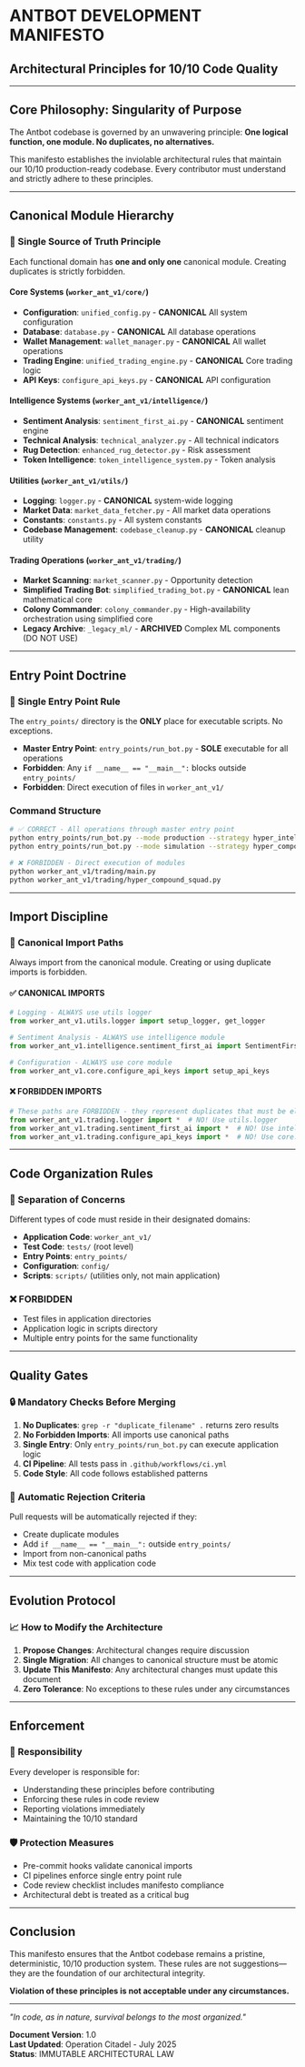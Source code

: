 # ANTBOT DEVELOPMENT MANIFESTO
## Architectural Principles for 10/10 Code Quality

---

## **Core Philosophy: Singularity of Purpose**

The Antbot codebase is governed by an unwavering principle: **One logical function, one module. No duplicates, no alternatives.**

This manifesto establishes the inviolable architectural rules that maintain our 10/10 production-ready codebase. Every contributor must understand and strictly adhere to these principles.

---

## **Canonical Module Hierarchy**

### **🎯 Single Source of Truth Principle**

Each functional domain has **one and only one** canonical module. Creating duplicates is strictly forbidden.

#### **Core Systems** (`worker_ant_v1/core/`)
- **Configuration**: `unified_config.py` - **CANONICAL** All system configuration
- **Database**: `database.py` - **CANONICAL** All database operations  
- **Wallet Management**: `wallet_manager.py` - **CANONICAL** All wallet operations
- **Trading Engine**: `unified_trading_engine.py` - **CANONICAL** Core trading logic
- **API Keys**: `configure_api_keys.py` - **CANONICAL** API configuration

#### **Intelligence Systems** (`worker_ant_v1/intelligence/`)
- **Sentiment Analysis**: `sentiment_first_ai.py` - **CANONICAL** sentiment engine
- **Technical Analysis**: `technical_analyzer.py` - All technical indicators
- **Rug Detection**: `enhanced_rug_detector.py` - Risk assessment
- **Token Intelligence**: `token_intelligence_system.py` - Token analysis

#### **Utilities** (`worker_ant_v1/utils/`)
- **Logging**: `logger.py` - **CANONICAL** system-wide logging
- **Market Data**: `market_data_fetcher.py` - All market data operations
- **Constants**: `constants.py` - All system constants
- **Codebase Management**: `codebase_cleanup.py` - **CANONICAL** cleanup utility

#### **Trading Operations** (`worker_ant_v1/trading/`)
- **Market Scanning**: `market_scanner.py` - Opportunity detection
- **Simplified Trading Bot**: `simplified_trading_bot.py` - **CANONICAL** lean mathematical core
- **Colony Commander**: `colony_commander.py` - High-availability orchestration using simplified core
- **Legacy Archive**: `_legacy_ml/` - **ARCHIVED** Complex ML components (DO NOT USE)

---

## **Entry Point Doctrine**

### **🚪 Single Entry Point Rule**

The `entry_points/` directory is the **ONLY** place for executable scripts. No exceptions.

- **Master Entry Point**: `entry_points/run_bot.py` - **SOLE** executable for all operations
- **Forbidden**: Any `if __name__ == "__main__":` blocks outside `entry_points/`
- **Forbidden**: Direct execution of files in `worker_ant_v1/`

### **Command Structure**
```bash
# ✅ CORRECT - All operations through master entry point
python entry_points/run_bot.py --mode production --strategy hyper_intelligent
python entry_points/run_bot.py --mode simulation --strategy hyper_compound

# ❌ FORBIDDEN - Direct execution of modules
python worker_ant_v1/trading/main.py
python worker_ant_v1/trading/hyper_compound_squad.py
```

---

## **Import Discipline**

### **🔗 Canonical Import Paths**

Always import from the canonical module. Creating or using duplicate imports is forbidden.

#### **✅ CANONICAL IMPORTS**
```python
# Logging - ALWAYS use utils logger
from worker_ant_v1.utils.logger import setup_logger, get_logger

# Sentiment Analysis - ALWAYS use intelligence module  
from worker_ant_v1.intelligence.sentiment_first_ai import SentimentFirstAI

# Configuration - ALWAYS use core module
from worker_ant_v1.core.configure_api_keys import setup_api_keys
```

#### **❌ FORBIDDEN IMPORTS**
```python
# These paths are FORBIDDEN - they represent duplicates that must be eliminated
from worker_ant_v1.trading.logger import *  # NO! Use utils.logger
from worker_ant_v1.trading.sentiment_first_ai import *  # NO! Use intelligence.sentiment_first_ai
from worker_ant_v1.trading.configure_api_keys import *  # NO! Use core.configure_api_keys
```

---

## **Code Organization Rules**

### **📁 Separation of Concerns**

Different types of code must reside in their designated domains:

- **Application Code**: `worker_ant_v1/`
- **Test Code**: `tests/` (root level)
- **Entry Points**: `entry_points/`
- **Configuration**: `config/`
- **Scripts**: `scripts/` (utilities only, not main application)

### **❌ FORBIDDEN**
- Test files in application directories
- Application logic in scripts directory
- Multiple entry points for the same functionality

---

## **Quality Gates**

### **🔒 Mandatory Checks Before Merging**

1. **No Duplicates**: `grep -r "duplicate_filename" .` returns zero results
2. **No Forbidden Imports**: All imports use canonical paths
3. **Single Entry**: Only `entry_points/run_bot.py` can execute application logic
4. **CI Pipeline**: All tests pass in `.github/workflows/ci.yml`
5. **Code Style**: All code follows established patterns

### **🚨 Automatic Rejection Criteria**

Pull requests will be automatically rejected if they:
- Create duplicate modules
- Add `if __name__ == "__main__":` outside `entry_points/`
- Import from non-canonical paths
- Mix test code with application code

---

## **Evolution Protocol**

### **📈 How to Modify the Architecture**

1. **Propose Changes**: Architectural changes require discussion
2. **Single Migration**: All changes to canonical structure must be atomic
3. **Update This Manifesto**: Any architectural changes must update this document
4. **Zero Tolerance**: No exceptions to these rules under any circumstances

---

## **Enforcement**

### **👮 Responsibility**

Every developer is responsible for:
- Understanding these principles before contributing
- Enforcing these rules in code review
- Reporting violations immediately
- Maintaining the 10/10 standard

### **🛡️ Protection Measures**

- Pre-commit hooks validate canonical imports
- CI pipelines enforce single entry point rule
- Code review checklist includes manifesto compliance
- Architectural debt is treated as a critical bug

---

## **Conclusion**

This manifesto ensures that the Antbot codebase remains a pristine, deterministic, 10/10 production system. These rules are not suggestions—they are the foundation of our architectural integrity.

**Violation of these principles is not acceptable under any circumstances.**

---

*"In code, as in nature, survival belongs to the most organized."*

**Document Version**: 1.0  
**Last Updated**: Operation Citadel - July 2025  
**Status**: IMMUTABLE ARCHITECTURAL LAW 